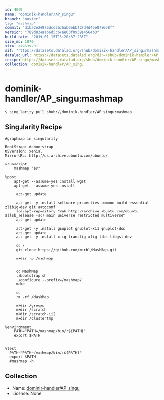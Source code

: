 ```yaml
---
id: 4069
name: "dominik-handler/AP_singu"
branch: "master"
tag: "mashmap"
commit: "d1ba2e26976dcd2b36ab6ebbf27d4d45e875668f"
version: "789d834aab6d5c6cae03f0939e4564b3"
build_date: "2019-01-15T15:20:37.235Z"
size_mb: 1070
size: 479539231
sif: "https://datasets.datalad.org/shub/dominik-handler/AP_singu/mashmap/2019-01-15-d1ba2e26-789d834a/789d834aab6d5c6cae03f0939e4564b3.simg"
datalad_url: https://datasets.datalad.org?dir=/shub/dominik-handler/AP_singu/mashmap/2019-01-15-d1ba2e26-789d834a/
recipe: https://datasets.datalad.org/shub/dominik-handler/AP_singu/mashmap/2019-01-15-d1ba2e26-789d834a/Singularity
collection: dominik-handler/AP_singu
---
```


# dominik-handler/AP_singu:mashmap

```bash
$ singularity pull shub://dominik-handler/AP_singu:mashmap
```

## Singularity Recipe

```singularity
#graphmap in singularity

BootStrap: debootstrap
OSVersion: xenial
MirrorURL: http://us.archive.ubuntu.com/ubuntu/

%runscript
    mashmap "$@"

%post
    apt-get --assume-yes install wget
    apt-get --assume-yes install 

     apt-get update
      
     apt-get -y install software-properties-common build-essential zlib1g-dev git autoconf
     add-apt-repository "deb http://archive.ubuntu.com/ubuntu $(lsb_release -sc) main universe restricted multiverse"
     apt-get update
    
     apt-get -y install gnuplot gnuplot-x11 gnuplot-doc 
     apt-get update
     apt-get -y install xfig transfig xfig-libs libgsl-dev
           
     cd /
     git clone https://github.com/marbl/MashMap.git

     mkdir -p /mashmap
     
     
     cd MashMap
     ./bootstrap.sh
     ./configure --prefix=/mashmap/
     make
     
     cd 
     rm -rf /MashMap
     
     mkdir /groups
     mkdir /scratch
     mkdir /scratch-ii2
     mkdir /clustertmp

%environment
    PATH="PATH=/mashmap/bin/:${PATH}"
    export $PATH


%test
  PATH="PATH=/mashmap/bin/:${PATH}"
  export $PATH
  #mashmap -h
```

## Collection

 - Name: [dominik-handler/AP_singu](https://github.com/dominik-handler/AP_singu)
 - License: None


